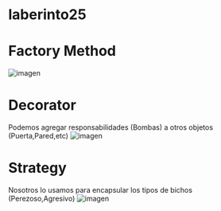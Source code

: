 # laberinto25

# Factory Method

![imagen](https://github.com/user-attachments/assets/4491c1ab-cf8f-4eb5-a678-f7972e0712e8)

# Decorator 
Podemos agregar responsabilidades (Bombas) a otros objetos (Puerta,Pared,etc)
![imagen](https://github.com/user-attachments/assets/d706dbda-0d6f-48a9-8d2b-ee524c83020c)

# Strategy 
Nosotros lo usamos para encapsular los tipos de bichos (Perezoso,Agresivo)
![imagen](https://github.com/user-attachments/assets/37aa7a0a-c904-4322-97ba-ef01399e5d38)



